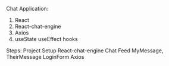 Chat Application:


1. React
2. React-chat-engine
3. Axios
4. useState useEffect hooks

Steps:
Project Setup
React-chat-engine
Chat Feed
MyMessage, TheirMessage
LoginForm
Axios
